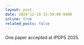 ```yaml
---
layout: post
date: 2024-12-19 15:59:00-0400
inline: true
related_posts: false
---
```


One paper accepted at IPDPS 2025.